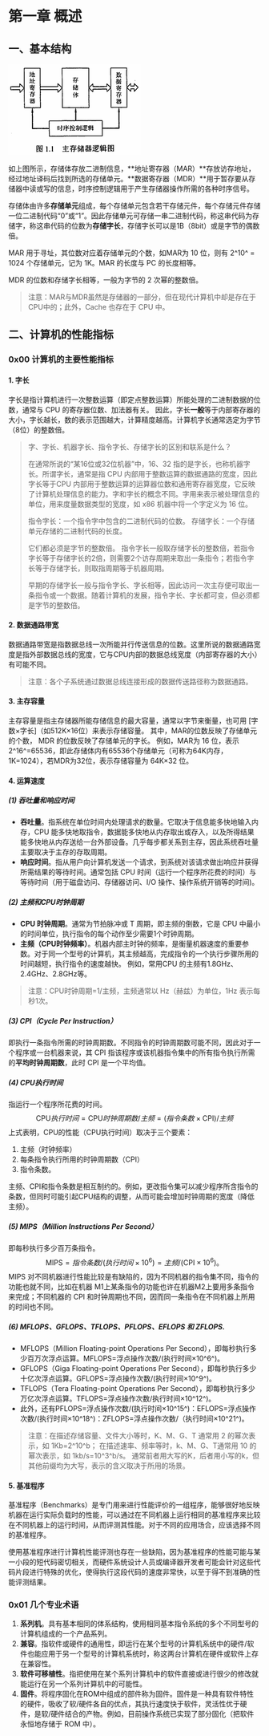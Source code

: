 # 第一章 概述

## 一、基本结构

![1](.\image\basic_struct\bs_1-1.png)

如上图所示，存储体存放二进制信息，**地址寄存器（MAR）**存放访存地址，经过地址译码后找到所选的存储单元。**数据寄存器（MDR）**用于暂存要从存储器中读或写的信息，时序控制逻辑用于产生存储器操作所需的各种时序信号。

存储体由许多**存储单元**组成，每个存储单元包含若干存储元件，每个存储元件存储一位二进制代码“0”或“1”。因此存储单元可存储一串二进制代码，称这串代码为存储字，称这串代码的位数为**存储字长**，存储字长可以是1B（8bit）或是字节的偶数倍。

MAR 用于寻址，其位数对应着存储单元的个数，如MAR为 10 位，则有 2^10^ = 1024 个存储单元，记为 1K。MAR 的长度与 PC 的长度相等。

MDR 的位数和存储字长相等，一般为字节的 2 次幂的整数倍。

> 注意：MAR与MDR虽然是存储器的一部分，但在现代计算机中却是存在于CPU中的；此外，Cache 也存在于 CPU 中。

## 二、计算机的性能指标

### 0x00 计算机的主要性能指标

#### 1. 字长

字长是指计算机进行一次整数运算（即定点整数运算）所能处理的二进制数据的位数，通常与 CPU 的寄存器位数、加法器有关。
因此，字长**一般**等于内部寄存器的大小，字长越长，数的表示范围越大，计算精度越高。计算机字长通常选定为字节（8位）的整数倍。

> 字、字长、机器字长、指令字长、存储字长的区别和联系是什么？
>
> 在通常所说的“某16位或32位机器”中，16、32 指的是字长，也称机器字长。所谓字长，通常是指 CPU 内部用于整数运算的数据通路的宽度，因此字长等于CPU 内部用于整数运算的运算器位数和通用寄存器宽度，它反映了计算机处理信息的能力。字和字长的概念不同。字用来表示被处理信息的单位，用来度量数据类型的宽度，如 x86 机器中将一个字定义为 16 位。
>
> 指令字长：一个指令字中包含的二进制代码的位数。
> 存储字长：一个存储单元存储的二进制代码的长度。
>
> 它们都必须是字节的整数倍。
> 指令字长一般取存储字长的整数倍，若指令字长等于存储字长的2倍，则需要2个访存周期来取出一条指令；若指令字长等于存储字长，则取指周期等于机器周期。
>
> 早期的存储字长一般与指令字长、字长相等，因此访问一次主存便可取出一条指令或一个数据。随着计算机的发展，指令字长、字长都可变，但必须都是字节的整数倍。

#### 2. 数据通路带宽

数据通路带宽是指数据总线一次所能并行传送信息的位数。这里所说的数据通路宽度是指外部数据总线的宽度，它与CPU内部的数据总线宽度（内部寄存器的大小）有可能不同。

> 注意：各个子系统通过数据总线连接形成的数据传送路径称为数据通路。

#### 3. 主存容量

主存容量是指主存储器所能存储信息的最大容量，通常以字节来衡量，也可用 [字数×字长]（如512K×16位）来表示存储容量。
其中，MAR的位数反映了存储单元的个数，
MDR 的位数反映了存储单元的字长。
例如，MAR为 16 位，表示 2^16^=65536，即此存储体内有65536个存储单元（可称为64K内存，1K=1024），若MDR为32位，表示存储容量为 64K×32 位。

#### 4. 运算速度

##### (1) 吞吐量和响应时间

- **吞吐量**。指系统在单位时间内处理请求的数量。它取决于信息能多快地输入内存，CPU 能多快地取指令，数据能多快地从内存取出或存入，以及所得结果能多快地从内存送给一台外部设备。几乎每步都关系到主存，因此系统吞吐量主要取决于主存的存取周期。
- **响应时间**。指从用户向计算机发送一个请求，到系统对该请求做出响应并获得所需结果的等待时间。通常包括 CPU 时间（运行一个程序所花费的时间）与等待时间（用于磁盘访问、存储器访问、I/O 操作、操作系统开销等的时间)。

##### (2) 主频和CPU时钟周期

- **CPU 时钟周期**。通常为节拍脉冲或 T 周期，即主频的倒数，它是 CPU 中最小的时间单位，执行指令的每个动作至少需要1个时钟周期。
- **主频（CPU时钟频率）**。机器内部主时钟的频率，是衡量机器速度的重要参数。对于同一个型号的计算机，其主频越高，完成指令的一个执行步骤所用的时间越短，执行指令的速度越快。
  例如，常用CPU 的主频有1.8GHz、2.4GHz、2.8GHz等。

> 注意：CPU时钟周期=1/主频，主频通常以 Hz（赫兹）为单位，1Hz 表示每秒1次。

##### (3) CPI（Cycle Per Instruction）

即执行一条指令所需的时钟周期数。不同指令的时钟周期数可能不同，因此对于一个程序或一台机器来说，其 CPI 指该程序或该机器指令集中的所有指令执行所需的**平均时钟周期数**，此时 CPI 是一个平均值。

##### (4) CPU执行时间

指运行一个程序所花费的时间。
$$
\mathrm{CPU}执行时间=\mathrm{CPU}时钟周期数/主频=(指令条数×\mathrm{CPI})/主频
$$
上式表明，CPU的性能（CPU执行时间）取决于三个要素：

1. 主频（时钟频率）
2. 每条指令执行所用的时钟周期数（CPI）
3. 指令条数。

主频、CPI和指令条数是相互制约的。例如，更改指令集可以减少程序所含指令的条数，但同时可能引起CPU结构的调整，从而可能会增加时钟周期的宽度（降低主频）。

##### (5) MIPS（Million Instructions Per Second）

即每秒执行多少百万条指令。
$$
\mathrm{MIPS}=指令条数/(执行时间\times10^6)=主频/(\mathrm{CPI}\times10^6)。
$$
MIPS 对不同机器进行性能比较是有缺陷的，因为不同机器的指令集不同，指令的功能也就不同，比如在机器 M1上某条指令的功能也许在机器M2上要用多条指令来完成；不同机器的 CPI 和时钟周期也不同，因而同一条指令在不同机器上所用的时间也不同。

##### (6) MFLOPS、GFLOPS、TFLOPS、PFLOPS、EFLOPS 和 ZFLOPS.

- MFLOPS（Million Floating-point Operations Per Second），即每秒执行多少百万次浮点运算。MFLOPS=浮点操作次数/(执行时间×10^6^)。
- GFLOPS（Giga Floating-point Operations Per Second），即每秒执行多少十亿次浮点运算。GFLOPS=浮点操作次数/(执行时间×10^9^)。
- TFLOPS（Tera Floating-point Operations Per Second），即每秒执行多少万亿次浮点运算。TFLOPS=浮点操作次数/执行时间×10^12^)。
- 此外，还有PFLOPS=浮点操作次数/(执行时间×10^15^)：EFLOPS=浮点操作次数/(执行时间×10^18^)：ZFLOPS=浮点操作次数/（执行时间×10^21^)。

> 注意：在描述存储容量、文件大小等时，K、M、G、T 通常用 2 的幂次表示，如 1Kb=2^10^b；
> 在描述速率、频率等时，k、M、G、T通常用 10 的幂次表示，如 1kb/s=10^3^b/s。
> 通常前者用大写的K，后者用小写的k，但其他前缀均为大写，表示的含义取决于所用的场景。

#### 5. 基准程序

基准程序（Benchmarks）是专门用来进行性能评价的一组程序，能够很好地反映机器在运行实际负载时的性能，可以通过在不同机器上运行相同的基准程序来比较在不同机器上的运行时间，从而评测其性能。对于不同的应用场合，应该选择不同的基准程序。

使用基准程序进行计算机性能评测也存在一些缺陷，因为基准程序的性能可能与某一小段的短代码密切相关，而硬件系统设计人员或编译器开发者可能会针对这些代码片段进行特殊的优化，使得执行这段代码的速度非常快，以至于得不到准确的性能评测结果。

### 0x01 几个专业术语

1. **系列机**。具有基本相同的体系结构，使用相同基本指令系统的多个不同型号的计算机组成的一个产品系列。
2. **兼容**。指软件或硬件的通用性，即运行在某个型号的计算机系统中的硬件/软件也能应用于另一个型号的计算机系统时，称这两台计算机在硬件或软件上存在兼容性。
3. **软件可移植性**。指把使用在某个系列计算机中的软件直接或进行很少的修改就能运行在另一个系列计算机中的可能性。
4. **固件**。将程序固化在ROM中组成的部件称为固件。固件是一种具有软件特性的硬件，吸收了软/硬件各自的优点，其执行速度快于软件，灵活性优于硬件，是软/硬件结合的产物。例如，目前操作系统已实现了部分固化（把软件永恒地存储于 ROM 中）。
